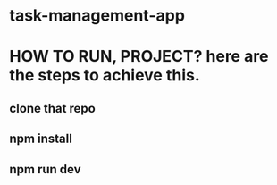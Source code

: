# task-management-app
# HOW TO RUN, PROJECT? here are the steps to achieve this. 
## clone that repo
## npm install
## npm run dev 
